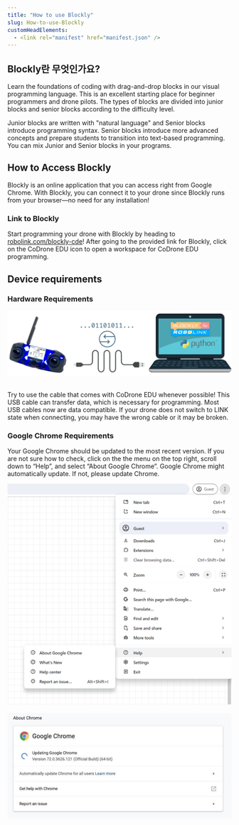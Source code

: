 ```yaml
---
title: "How to use Blockly"
slug: How-to-use-Blockly
customHeadElements:
  - <link rel="manifest" href="manifest.json" />
---
```



## Blockly란 무엇인가요?

Learn the foundations of coding with drag-and-drop blocks in our visual programming language. This is an excellent starting place for beginner programmers and drone pilots. The types of blocks are divided into junior blocks and senior blocks according to the difficulty level.  

Junior blocks are written with "natural language" and Senior blocks introduce programming syntax. Senior blocks introduce more advanced concepts and prepare students to transition into text-based programming. You can mix Junior and Senior blocks in your programs.


## How to Access Blockly

Blockly is an online application that you can access right from Google Chrome. With Blockly, you can connect it to your drone since Blockly runs from your browser&mdash;no need for any installation!

### Link to Blockly
Start programming your drone with Blockly by heading to <a href="robolink.com/blockly-cde">robolink.com/blockly-cde</a>! After going to the provided link for Blockly, click on the CoDrone EDU icon to open a workspace for CoDrone EDU programming.

## Device requirements

### Hardware Requirements

<img src="/img/CDE/device-requirements.png" width="680px"/>  
<br/>
<br/>

Try to use the cable that comes with CoDrone EDU whenever possible! This USB cable can transfer data, which is necessary for programming. Most USB cables now are data compatible. If your drone does not switch to LINK state when connecting, you may have the wrong cable or it may be broken.

### Google Chrome Requirements

Your Google Chrome should be updated to the most recent version. If you are not sure how to check, click on the the menu on the top right, scroll down to “Help”, and select “About Google Chrome”. Google Chrome might automatically update. If not, please update Chrome.

<img src="/img/CDE/chrome_requirements_1.png" width="512px"/>  
<br/>
<br/>

<img src="/img/CDE/chrome_requirements_2.png"/>


